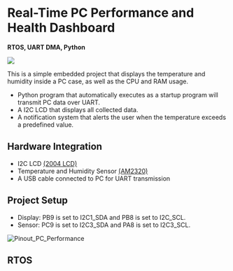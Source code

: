 # Real-Time PC Performance and Health Dashboard
**RTOS, UART DMA, Python**

![](Preview.gif)

This is a simple embedded project that displays the temperature and humidity inside a PC case, as well as the CPU and RAM usage.
- Python program that automatically executes as a startup program will transmit PC data over UART.
- A I2C LCD that displays all collected data.
- A notification system that alerts the user when the temperature exceeds a predefined value.

## Hardware Integration
- I2C LCD [(2004 LCD)](https://www.digikey.ca/en/products/detail/sunfounder/CN0296D/18668625?utm_adgroup=&utm_term=&utm_content=&gad_source=1)
- Temperature and Humidity Sensor [(AM2320)](https://www.adafruit.com/product/3721)
- A USB cable connected to PC for UART transmission

## Project Setup
- Display: PB9 is set to I2C1_SDA and PB8 is set to I2C_SCL.
- Sensor: PC9 is set to I2C3_SDA and PA8 is set to I2C3_SCL.

![Pinout_PC_Performance](https://github.com/user-attachments/assets/455da082-8ecd-4fa5-80f7-44691f3c5fc6)

## RTOS
